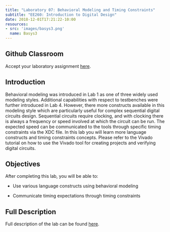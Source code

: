 ```yaml
---
title: "Laboratory 07: Behavioral Modeling and Timing Constraints"
subtitle: "EE260: Introduction to Digital Design"
date: 2018-12-01T17:21:22-10:00
resources:
- src: 'images/basys3.png'
  name: Basys3
---
```

## Github Classroom
Accept your laboratory assignment [here](TBD).

## Introduction
Behavioral modeling was introduced in Lab 1 as one of three widely used modeling styles. Additional
capabilities with respect to testbenches were further introduced in Lab 4. However, there more constructs
available in this modeling style which are particularly useful for complex sequential digital circuits design.
Sequential circuits require clocking, and with clocking there is always a frequency or speed involved at
which the circuit can be run. The expected speed can be communicated to the tools through specific
timing constraints via the XDC file. In this lab you will learn more language constructs and timing
constraints concepts. Please refer to the Vivado tutorial on how to use the Vivado tool for creating
projects and verifying digital circuits.

## Objectives

After completing this lab, you will be able to:

- Use various language constructs using behavioral modeling

- Communicate timing expectations through timing constraints

## Full Description

Full description of the lab can be found [here](https://www.xilinx.com/support/documentation/university/Vivado-Teaching/HDL-Design/2015x/Verilog/docs-pdf/lab7.pdf).
